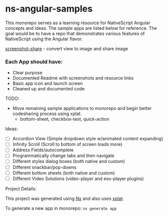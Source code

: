 # ns-angular-samples

This monorepo serves as a learning resource for NativeScript Angular concepts and ideas. The sample apps are listed below for reference. The goal would be to have a repo that demonstrates various features of NativeScript using the Angular flavor.

[screenshot-share](https://github.com/brianrclow/ns-angular-samples/tree/main/apps/nativescript-screenshot-share) - convert view to image and share image


### Each App should have:
* Clear purpose
* Documented Readme with screenshots and resource links
* Basic app icon and launch screen
* Cleaned up and documented code

TODO:

- Move remaining sample applications to monorepo and begin better codesharing process using xplat.
  - bottom-sheet, checkbox-test, quick-action

Ideas:

- [ ] Accordion View (Simple dropdown style w/animated content expanding)
- [ ] Infinity Scroll (Scroll to bottom of screen loads more)
- [ ] Address Fields/autocomplete
- [ ] Programmatically change tabs and then navigate
- [ ] Different styles dialog boxes (both native and custom)
- [ ] Different snackbar/pop-downs
- [ ] Different bottom sheets (both native and custom)
- [ ] Different Video Solutions (video-player and exo-player plugins)

Project Details:

This project was generated using [Nx](https://nx.dev) and also uses [xplat](https://nstudio.io/xplat).

To generate a new app in monorepo: `nx generate app`